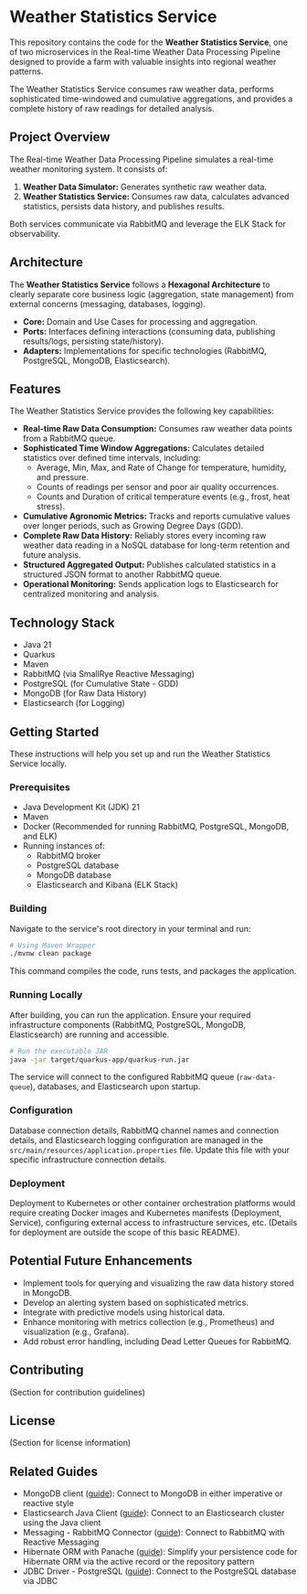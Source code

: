 # Weather Statistics Service

This repository contains the code for the **Weather Statistics Service**, one of two microservices in the Real-time Weather Data Processing Pipeline designed to provide a farm with valuable insights into regional weather patterns.

The Weather Statistics Service consumes raw weather data, performs sophisticated time-windowed and cumulative aggregations, and provides a complete history of raw readings for detailed analysis.

## Project Overview

The Real-time Weather Data Processing Pipeline simulates a real-time weather monitoring system. It consists of:

1.  **Weather Data Simulator:** Generates synthetic raw weather data.
2.  **Weather Statistics Service:** Consumes raw data, calculates advanced statistics, persists data history, and publishes results.

Both services communicate via RabbitMQ and leverage the ELK Stack for observability.

## Architecture

The **Weather Statistics Service** follows a **Hexagonal Architecture** to clearly separate core business logic (aggregation, state management) from external concerns (messaging, databases, logging).

* **Core:** Domain and Use Cases for processing and aggregation.
* **Ports:** Interfaces defining interactions (consuming data, publishing results/logs, persisting state/history).
* **Adapters:** Implementations for specific technologies (RabbitMQ, PostgreSQL, MongoDB, Elasticsearch).

## Features

The Weather Statistics Service provides the following key capabilities:

* **Real-time Raw Data Consumption:** Consumes raw weather data points from a RabbitMQ queue.
* **Sophisticated Time Window Aggregations:** Calculates detailed statistics over defined time intervals, including:
    * Average, Min, Max, and Rate of Change for temperature, humidity, and pressure.
    * Counts of readings per sensor and poor air quality occurrences.
    * Counts and Duration of critical temperature events (e.g., frost, heat stress).
* **Cumulative Agronomic Metrics:** Tracks and reports cumulative values over longer periods, such as Growing Degree Days (GDD).
* **Complete Raw Data History:** Reliably stores every incoming raw weather data reading in a NoSQL database for long-term retention and future analysis.
* **Structured Aggregated Output:** Publishes calculated statistics in a structured JSON format to another RabbitMQ queue.
* **Operational Monitoring:** Sends application logs to Elasticsearch for centralized monitoring and analysis.

## Technology Stack

* Java 21
* Quarkus
* Maven
* RabbitMQ (via SmallRye Reactive Messaging)
* PostgreSQL (for Cumulative State - GDD)
* MongoDB (for Raw Data History)
* Elasticsearch (for Logging)

## Getting Started

These instructions will help you set up and run the Weather Statistics Service locally.

### Prerequisites

* Java Development Kit (JDK) 21
* Maven
* Docker (Recommended for running RabbitMQ, PostgreSQL, MongoDB, and ELK)
* Running instances of:
    * RabbitMQ broker
    * PostgreSQL database
    * MongoDB database
    * Elasticsearch and Kibana (ELK Stack)

### Building

Navigate to the service's root directory in your terminal and run:

```bash
# Using Maven Wrapper
./mvnw clean package
```

This command compiles the code, runs tests, and packages the application.

### Running Locally

After building, you can run the application. Ensure your required infrastructure components (RabbitMQ, PostgreSQL, MongoDB, Elasticsearch) are running and accessible.

```bash
# Run the executable JAR
java -jar target/quarkus-app/quarkus-run.jar
```

The service will connect to the configured RabbitMQ queue (`raw-data-queue`), databases, and Elasticsearch upon startup.

### Configuration

Database connection details, RabbitMQ channel names and connection details, and Elasticsearch logging configuration are managed in the `src/main/resources/application.properties` file. Update this file with your specific infrastructure connection details.

### Deployment

Deployment to Kubernetes or other container orchestration platforms would require creating Docker images and Kubernetes manifests (Deployment, Service), configuring external access to infrastructure services, etc. (Details for deployment are outside the scope of this basic README).

## Potential Future Enhancements

* Implement tools for querying and visualizing the raw data history stored in MongoDB.
* Develop an alerting system based on sophisticated metrics.
* Integrate with predictive models using historical data.
* Enhance monitoring with metrics collection (e.g., Prometheus) and visualization (e.g., Grafana).
* Add robust error handling, including Dead Letter Queues for RabbitMQ.

## Contributing

(Section for contribution guidelines)

## License

(Section for license information)

## Related Guides

- MongoDB client ([guide](https://quarkus.io/guides/mongodb)): Connect to MongoDB in either imperative or reactive style
- Elasticsearch Java Client ([guide](https://quarkus.io/guides/elasticsearch)): Connect to an Elasticsearch cluster using the Java client
- Messaging - RabbitMQ Connector ([guide](https://quarkus.io/guides/rabbitmq)): Connect to RabbitMQ with Reactive Messaging
- Hibernate ORM with Panache ([guide](https://quarkus.io/guides/hibernate-orm-panache)): Simplify your persistence code for Hibernate ORM via the active record or the repository pattern
- JDBC Driver - PostgreSQL ([guide](https://quarkus.io/guides/datasource)): Connect to the PostgreSQL database via JDBC
